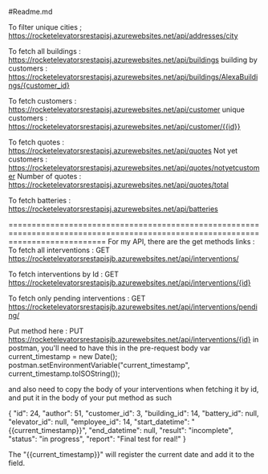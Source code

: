 #Readme.md 

To filter unique cities ; https://rocketelevatorsrestapisj.azurewebsites.net/api/addresses/city

To fetch all buildings :  https://rocketelevatorsrestapisj.azurewebsites.net/api/buildings
building by customers : https://rocketelevatorsrestapisj.azurewebsites.net/api/buildings/AlexaBuildings/{customer_id}

To fetch customers : https://rocketelevatorsrestapisj.azurewebsites.net/api/customer 
unique customers : https://rocketelevatorsrestapisj.azurewebsites.net/api/customer/{{id}}

To fetch quotes : https://rocketelevatorsrestapisj.azurewebsites.net/api/quotes
Not yet customers :  https://rocketelevatorsrestapisj.azurewebsites.net/api/quotes/notyetcustomer
Number of quotes : https://rocketelevatorsrestapisj.azurewebsites.net/api/quotes/total

To fetch batteries : https://rocketelevatorsrestapisj.azurewebsites.net/api/batteries





=================================================================================================================================
For my API, there are the get methods links : 
To fetch all interventions : 
GET https://rocketelevatorsrestapisjb.azurewebsites.net/api/interventions/

To fetch interventions by Id : 
GET https://rocketelevatorsrestapisjb.azurewebsites.net/api/interventions/{id}

To fetch only pending interventions : 
GET https://rocketelevatorsrestapisjb.azurewebsites.net/api/interventions/pending/


Put method here : 
PUT https://rocketelevatorsrestapisjb.azurewebsites.net/api/interventions/{id} 
in postman, you'll need to have this in the pre-request body 
var current_timestamp = new Date();
postman.setEnvironmentVariable("current_timestamp", current_timestamp.toISOString());
 
and also need to copy the body of your interventions when fetching it by id, and put it in the body of your put method 
as such 

{
    "id": 24,
    "author": 51,
    "customer_id": 3,
    "building_id": 14,
    "battery_id": null,
    "elevator_id": null,
    "employee_id": 14,
    "start_datetime": "{{current_timestamp}}",
    "end_datetime": null,
    "result": "incomplete",
    "status": "in progress",
    "report": "Final test for real!"
}

The "{{current_timestamp}}" will register the current date and add it to the field.
